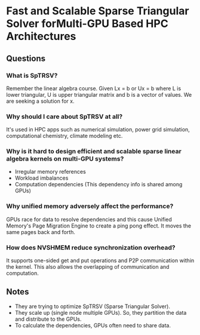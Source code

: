 # Fast and Scalable Sparse Triangular Solver forMulti-GPU Based HPC Architectures

## Questions

### What is SpTRSV?
Remember the linear algebra course. Given Lx = b or Ux = b where L is lower triangular, U is upper triangular matrix and b is a vector of values. We are seeking a solution for x.

### Why should I care about SpTRSV at all?
It's used in HPC apps such as numerical simulation, power grid simulation, computational chemistry, climate modeling etc.

### Why is it hard to design efficient and scalable sparse linear algebra kernels on multi-GPU systems?
* Irregular memory references
* Workload imbalances
* Computation dependencies (This dependency info is shared among GPUs)

### Why unified memory adversely affect the performance?
GPUs race for data to resolve dependencies and this cause Unified Memory's Page Migration Engine to create a ping pong effect. It moves the same pages back and forth. 

### How does NVSHMEM reduce synchronization overhead?
It supports one-sided get and put operations and P2P communication within the kernel. This also allows the overlapping of communication and computation.

## Notes
* They are trying to optimize SpTRSV (Sparse Triangular Solver). 
* They scale up (single node multiple GPUs). So, they partition the data and distribute to the GPUs.
* To calculate the dependencies, GPUs often need to share data. 


